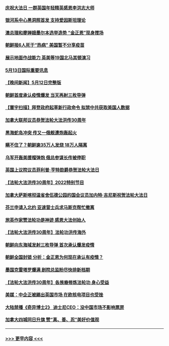 #### [庆祝大法日 一群英国年轻精英感恩李洪志大师](../pages/prog202/a103427073.md?t=05131951) 
#### [银河系中心黑洞照首发 支持爱因斯坦理论](../pages/prog202/a103427005.md?t=05131951) 
#### [澳总理和廖婵娥墨尔本选举造势 “金正恩”现身搅场](../pages/prog202/a103426993.md?t=05131951) 
#### [朝鲜报6人死于“热病” 美国暂不分享疫苗](../pages/prog202/a103426978.md?t=05131951) 
#### [展示地面作战能力 英美等19国北马其顿演习](../pages/prog202/a103426946.md?t=05131951) 
#### [5月13日国际重要讯息](../pages/prog202/a103426917.md?t=05131951) 
#### [【晚间新闻】5月12日完整版](../pages/prog202/a103426231.md?t=05131951) 
#### [朝鲜首度承认疫情爆发 当天再射三枚导弹](../pages/prog202/a103426312.md?t=05131951) 
#### [【寰宇扫描】拜登政府起草新行政命令 拟禁中共获取美国人数据](../pages/prog202/a103426316.md?t=05131951) 
#### [加拿大联邦议员恭贺法轮大法洪传30周年](../pages/prog202/a103426321.md?t=05131951) 
#### [黑海蛇岛冲突 传又一俄舰遭炮轰起火](../pages/prog202/a103426299.md?t=05131951) 
#### [瞒不住了？朝鲜逾35万人发烧 18万人隔离](../pages/prog202/a103426271.md?t=05131951) 
#### [乌军开轰美援榴弹炮 俄总参谋长传被停职](../pages/prog202/a103426113.md?t=05131951) 
#### [英国上议院议员菲利普·亨特勋爵恭贺法轮大法日](../pages/prog202/a103426049.md?t=05131951) 
#### [【法轮大法洪传30周年】2022特别节目](../pages/prog202/a103425768.md?t=05131951) 
#### [加拿大萨斯喀彻温省舍伍德公园的国会议员加内特·吉尼斯祝贺法轮大法日](../pages/prog202/a103425918.md?t=05131951) 
#### [芬兰申请入北约 亚速营士兵求马斯克帮忙撤离](../pages/prog202/a103425888.md?t=05131951) 
#### [旅英作家赞法轮功是神迹 感恩大法创始人](../pages/prog202/a103426032.md?t=05131951) 
#### [【法轮大法洪传30周年】法轮功洪传海外](../pages/prog202/a103425922.md?t=05131951) 
#### [朝鲜向东海域发射三枚导弹 首次承认爆发疫情](../pages/prog202/a103425871.md?t=05131951) 
#### [朝鲜全国封锁 分析：金正恩为何现在承认有疫情？](../pages/prog202/a103425991.md?t=05131951) 
#### [墨国克雷塔罗爆满 剧院总监盼尽快排新档期](../pages/prog202/a103425970.md?t=05131951) 
#### [【法轮大法洪传30周年】各族裔修炼法轮功 身心受益](../pages/prog202/a103425936.md?t=05131951) 
#### [美媒：中企正被踢出英国市场 在欧核电项目也受挫](../pages/prog202/a103425866.md?t=05131951) 
#### [大陆禁播《奇异博士2》 迪士尼CEO：没中国市场不影响票房](../pages/prog202/a103425850.md?t=05131951) 
#### [加拿大四城同日升旗 赞“真、善、忍”美好价值观](../pages/prog202/a103425460.md?t=05131951) 

----
#### [ >>> 更早内容 <<< ](../indexes/prog202-earlier.md)
